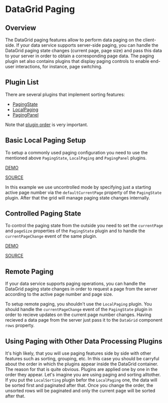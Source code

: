 # DataGrid Paging

## Overview

The DataGrid paging features allow to perform data paging on the client-side. If your data service supports server-side paging, you can handle the DataGrid paging state changes (current page, page size) and pass this data to your server in order to obtain a corresponding page data. The paging plugin set also contains plugins that display paging controls to enable end-user interactions, for instance, page switching.

## Plugin List

There are several plugins that implement sorting features:
- [PagingState](../reference/paging-state.md)
- [LocalPaging](../reference/local-paging.md)
- [PagingPanel](../reference/paging-panel.md)

Note that [plugin order](../README.md#plugin-order) is very important.

## Basic Local Paging Setup

To setup a commonly used paging configuration you need to use the mentioned above `PagingState`, `LocalPaging` and `PagingPanel` plugins.

[DEMO](http://devexpress.github.io/devextreme-reactive/react/datagrid/demos/#/paging/local-paging)

[SOURCE](https://github.com/DevExpress/devextreme-reactive/tree/master/packages/dx-react-demos/src/bootstrap3/paging/local-paging.jsx)

In this example we use uncontrolled mode by specifying just a starting active page number via the `defaultCurrentPage` property of the `PagingState` plugin. After that the grid will manage paging state changes internally.

## Controlled Paging State

To control the paging state from the outside you need to set the `currentPage` and `pageSize` properties of the `PagingState` plugin and to handle the `currentPageChange` event of the same plugin.

[DEMO](http://devexpress.github.io/devextreme-reactive/react/datagrid/demos/#/paging/local-paging-controlled)

[SOURCE](https://github.com/DevExpress/devextreme-reactive/tree/master/packages/dx-react-demos/src/bootstrap3/paging/local-paging-controlled.jsx)

## Remote Paging

If your data service supports paging operations, you can handle the DataGrid paging state changes in order to request a page from the server according to the active page number and page size.

To setup remote paging, you shouldn't use the `LocalPaging` plugin. You should handle the `currentPageChange` event of the `PagingState` plugin in order to recieve updates on the current page number changes. Having recieved a data page from the server just pass it to the `DataGrid` component `rows` property.

## Using Paging with Other Data Processing Plugins

It's high likely, that you will use paging features side by side with other features such as sorting, grouping, etc. In this case you should be carryful about the order in which the plugins appear inside the DataGrid container. The reason for that is quite obvious. Plugins are applied one by one in the order they appear. Let's imagine you are using paging and sorting alltother. If you put the `LocalSorting` plugin befor the `LocalPaging` one, the data will be sorted first and paginated after that. Once you change the order, the unsorted rows will be paginated and only the current page will be sorted after that.

